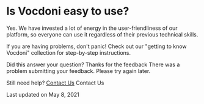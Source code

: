 # Is Vocdoni easy to use?

Yes. We have invested a lot of energy in the user-friendliness of our platform, so everyone can use it regardless of their previous technical skills.

If you are having problems, don't panic! Check out our "getting to know Vocdoni" collection for step-by-step instructions.

Did this answer your question?  Thanks for the feedback There was a problem submitting your feedback. Please try again later.

Still need help? [Contact Us](broken-reference) Contact Us

Last updated on May 8, 2021

